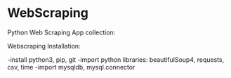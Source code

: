 # WebScraping
Python Web Scraping App collection:

Webscraping Installation:

-install python3, pip, git
-import python libraries: beautifulSoup4, requests, csv, time
-import mysqldb, mysql.connector
